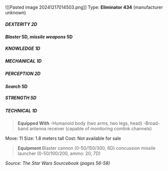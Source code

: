 ![[Pasted image 20241217014503.png]]
Type: **Eliminator 434** (manufacturer unknown)
##### DEXTERITY 2D
***Blaster* 5D, *missile weapons* 5D**
##### KNOWLEDGE 1D
##### MECHANICAL 1D
##### PERCEPTION 2D
***Search* 5D**
##### STRENGTH 5D
##### TECHNICAL 1D

> **Equipped With**
> -Humanoid body (two arms, two legs, head)
> -Broad-band antenna receiver (capable of monitoring comlink channels)

Move: 11
Size: 1.8 meters tall
Cost: Not available for sale

> **Equipment** 
> Blaster cannon (0-50/150/300, 6D)
> concussion missile launcher (0-50/100/200, ammo: 20, 7D)

*Source: The Star Wars Sourcebook (pages 56-58)*